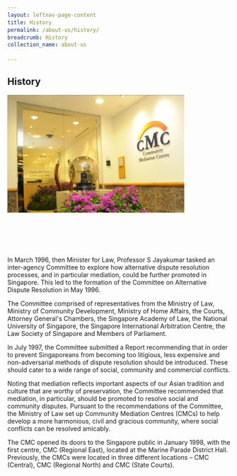 ```yaml
---
layout: leftnav-page-content
title: History
permalink: /about-us/history/
breadcrumb: History
collection_name: about-us

---
```


History
---

<style>
  .image {
  width: 400px; 
  height: 350px;
  }
  image img {
  max-width: 100%;
  }
</style>
<div class="image"><img src="/images/1504161341121.png/"></div>

In March 1996, then Minister for Law, Professor S Jayakumar tasked an inter-agency Committee to explore how alternative dispute resolution processes, and in particular mediation, could be further promoted in Singapore. This led to the formation of the Committee on Alternative Dispute Resolution in May 1996.

The Committee comprised of representatives from the Ministry of Law, Ministry of Community Development, Ministry of Home Affairs, the Courts, Attorney General's Chambers, the Singapore Academy of Law, the National University of Singapore, the Singapore International Arbitration Centre, the Law Society of Singapore and Members of Parliament.

In July 1997, the Committee submitted a Report recommending that in order to prevent Singaporeans from becoming too litigious, less expensive and non-adversarial methods of dispute resolution should be introduced. These should cater to a wide range of social, community and commercial conflicts.

Noting that mediation reflects important aspects of our Asian tradition and culture that are worthy of preservation, the Committee recommended that mediation, in particular, should be promoted to resolve social and community disputes. Pursuant to the recommendations of the Committee, the Ministry of Law set up Community Mediation Centres (CMCs) to help develop a more harmonious, civil and gracious community, where social conflicts can be resolved amicably.

The CMC opened its doors to the Singapore public in January 1998, with the first centre, CMC (Regional East), located at the Marine Parade District Hall. Previously, the CMCs were located in three different locations – CMC (Central), CMC (Regional North) and CMC (State Courts).
